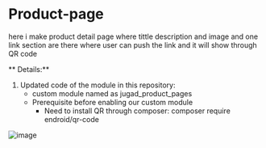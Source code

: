 # Product-page
here i  make product detail page where tittle description and image and one link section are there where user can push the link and it will show through QR code


** Details:**
 1. Updated code of the module in this repository: 
    - custom module named as jugad_product_pages
    - Prerequisite before enabling our custom module
        - Need to install QR through composer: 
            composer require endroid/qr-code


![image](https://user-images.githubusercontent.com/102981342/190153443-95a0ccaf-28d7-4972-b75e-c5a724e18b93.png)



